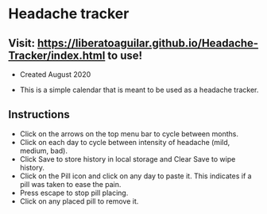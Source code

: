 # Headache tracker

## Visit: https://liberatoaguilar.github.io/Headache-Tracker/index.html to use!

- Created August 2020

- This is a simple calendar that is meant to be used as a headache tracker.

## Instructions

- Click on the arrows on the top menu bar to cycle between months.
- Click on each day to cycle between intensity of headache (mild, medium, bad).
- Click Save to store history in local storage and Clear Save to wipe history.
- Click on the Pill icon and click on any day to paste it. This indicates if a pill was taken to ease the pain.
- Press escape to stop pill placing.
- Click on any placed pill to remove it.

